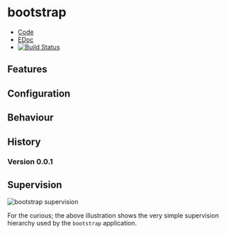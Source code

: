 bootstrap
=========

* [Code](http://github.com/schlagert/bootstrap)
* [EDoc](http://schlagert.github.com/bootstrap)
* [![Build Status](https://travis-ci.org/schlagert/bootstrap.png?branch=master)](https://travis-ci.org/schlagert/bootstrap)

Features
--------

Configuration
-------------

Behaviour
---------

History
-------

### Version 0.0.1

Supervision
-----------

<img src="http://schlagert.github.com/bootstrap/bootstrap.svg" alt="bootstrap supervision" />

For the curious; the above illustration shows the very simple supervision
hierarchy used by the `bootstrap` application.
